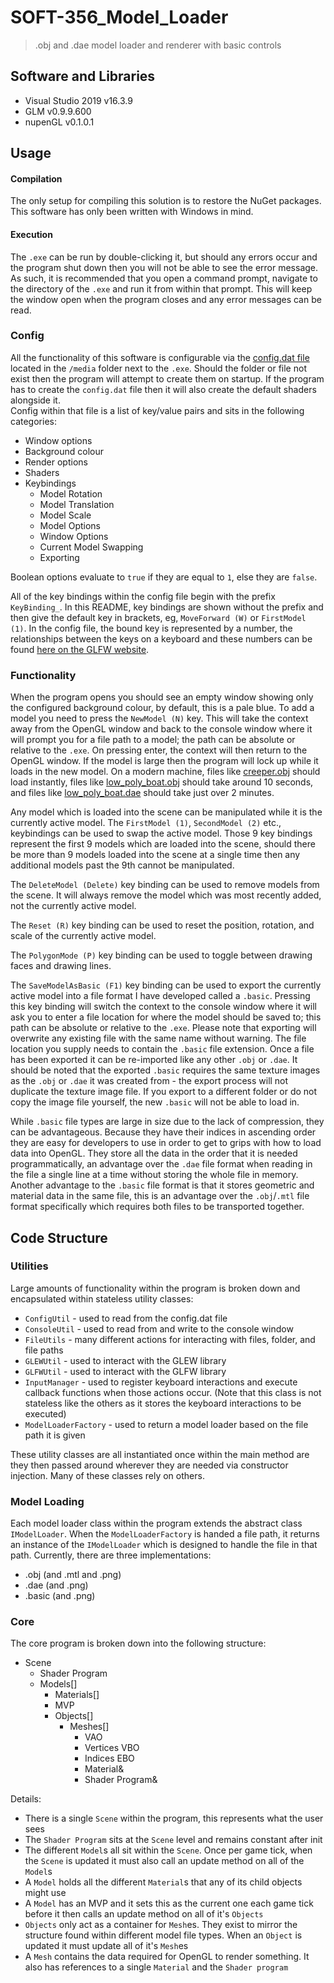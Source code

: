 # SOFT-356_Model_Loader

> .obj and .dae model loader and renderer with basic controls 

## Software and Libraries
- Visual Studio 2019 v16.3.9
- GLM v0.9.9.600
- nupenGL v0.1.0.1

## Usage

#### Compilation

The only setup for compiling this solution is to restore the NuGet packages. This software has only been written with Windows in mind.

#### Execution

The `.exe` can be run by double-clicking it, but should any errors occur and the program shut down then you will not be able to see the error message. As such, it is recommended that you open a command prompt, navigate to the directory of the `.exe` and run it from within that prompt. This will keep the window open when the program closes and any error messages can be read. 

### Config

All the functionality of this software is configurable via the [config.dat file](ModelLoader/media/config.dat) located in the `/media` folder next to the `.exe`. Should the folder or file not exist then the program will attempt to create them on startup. If the program has to create the `config.dat` file then it will also create the default shaders alongside it.  
Config within that file is a list of key/value pairs and sits in the following categories:
- Window options
- Background colour
- Render options
- Shaders
- Keybindings
	- Model Rotation
	- Model Translation
	- Model Scale
	- Model Options
	- Window Options
	- Current Model Swapping
	- Exporting

Boolean options evaluate to `true` if they are equal to `1`, else they are `false`.

All of the key bindings within the config file begin with the prefix `KeyBinding_`. In this README, key bindings are shown without the prefix and then give the default key in brackets, eg, `MoveForward (W)` or `FirstModel (1)`. In the config file, the bound key is represented by a number, the relationships between the keys on a keyboard and these numbers can be found [here on the GLFW website](https://www.glfw.org/docs/latest/group__keys.html).

### Functionality

When the program opens you should see an empty window showing only the configured background colour, by default, this is a pale blue. To add a model you need to press the `NewModel (N)` key. This will take the context away from the OpenGL window and back to the console window where it will prompt you for a file path to a model; the path can be absolute or relative to the `.exe`. On pressing enter, the context will then return to the OpenGL window. If the model is large then the program will lock up while it loads in the new model. On a modern machine, files like [creeper.obj](ModelLoader/Obj/Creeper.obj) should load instantly, files like [low_poly_boat.obj](ModelLoader/Obj/low_poly_boat.obj) should take around 10 seconds, and files like [low_poly_boat.dae](ModelLoader/Dae/low_poly_boat.dae) should take just over 2 minutes.

Any model which is loaded into the scene can be manipulated while it is the currently active model. The `FirstModel (1)`, `SecondModel (2)` etc., keybindings can be used to swap the active model. Those 9 key bindings represent the first 9 models which are loaded into the scene, should there be more than 9 models loaded into the scene at a single time then any additional models past the 9th cannot be manipulated.

The `DeleteModel (Delete)` key binding can be used to remove models from the scene. It will always remove the model which was most recently added, not the currently active model.

The `Reset (R)` key binding can be used to reset the position, rotation, and scale of the currently active model.

The `PolygonMode (P)` key binding can be used to toggle between drawing faces and drawing lines.

The `SaveModelAsBasic (F1)` key binding can be used to export the currently active model into a file format I have developed called a `.basic`. Pressing this key binding will switch the context to the console window where it will ask you to enter a file location for where the model should be saved to; this path can be absolute or relative to the `.exe`. Please note that exporting will overwrite any existing file with the same name without warning. The file location you supply needs to contain the `.basic` file extension. Once a file has been exported it can be re-imported like any other `.obj` or `.dae`. It should be noted that the exported `.basic` requires the same texture images as the `.obj` or `.dae` it was created from - the export process will not duplicate the texture image file. If you export to a different folder or do not copy the image file yourself, the new `.basic` will not be able to load in.

While `.basic` file types are large in size due to the lack of compression, they can be advantageous. Because they have their indices in ascending order they are easy for developers to use in order to get to grips with how to load data into OpenGL. They store all the data in the order that it is needed programmatically, an advantage over the `.dae` file format when reading in the file a single line at a time without storing the whole file in memory. Another advantage to the `.basic` file format is that it stores geometric and material data in the same file, this is an advantage over the `.obj`/`.mtl` file format specifically which requires both files to be transported together.

## Code Structure

### Utilities

Large amounts of functionality within the program is broken down and encapsulated within stateless utility classes:
- `ConfigUtil` - used to read from the config.dat file
- `ConsoleUtil` - used to read from and write to the console window
- `FileUtils` - many different actions for interacting with files, folder, and file paths
- `GLEWUtil` - used to interact with the GLEW library
- `GLFWUtil` - used to interact with the GLFW library
- `InputManager` - used to register keyboard interactions and execute callback functions when those actions occur. (Note that this class is not stateless like the others as it stores the keyboard interactions to be executed)
- `ModelLoaderFactory` - used to return a model loader based on the file path it is given

These utility classes are all instantiated once within the main method are they then passed around wherever they are needed via constructor injection. Many of these classes rely on others.

### Model Loading

Each model loader class within the program extends the abstract class `IModelLoader`. When the `ModelLoaderFactory` is handed a file path, it returns an instance of the `IModelLoader` which is designed to handle the file in that path. Currently, there are three implementations:

- .obj (and .mtl and .png)
- .dae (and .png)
- .basic (and .png)

### Core

The core program is broken down into the following structure:

- Scene
	- Shader Program
	- Models[]
		- Materials[]
		- MVP
		- Objects[]
			- Meshes[]
				- VAO
				- Vertices VBO
				- Indices EBO
				- Material&
				- Shader Program&

Details:

- There is a single `Scene` within the program, this represents what the user sees
- The `Shader Program` sits at the `Scene` level and remains constant after init
- The different `Model`s all sit within the `Scene`. Once per game tick, when the `Scene` is updated it must also call an update method on all of the `Model`s
- A `Model` holds all the different `Material`s that any of its child objects might use
- A `Model` has an MVP and it sets this as the current one each game tick before it then calls an update method on all of it's `Objects`
- `Objects` only act as a container for `Mesh`es. They exist to mirror the structure found within different model file types. When an `Object` is updated it must update all of it's `Mesh`es
- A `Mesh` contains the data required for OpenGL to render something. It also has references to a single `Material` and the `Shader program`
